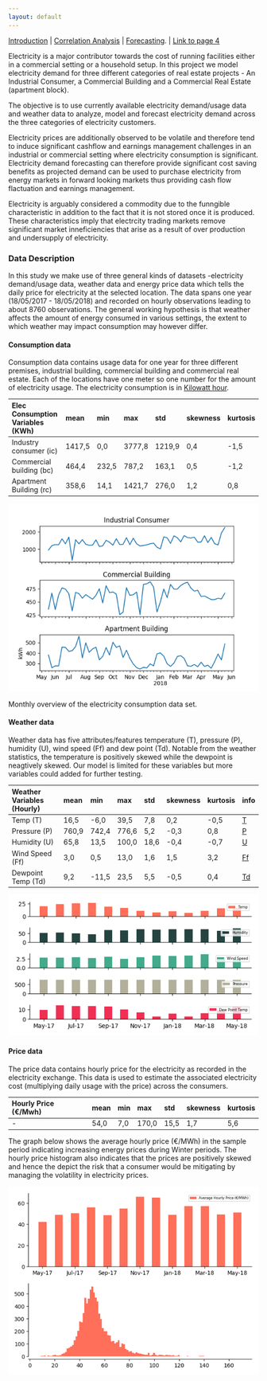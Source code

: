 ```yaml
---
layout: default
---
```


[Introduction](./index.html) | [Correlation Analysis](./pages/corr_analysis.html) | [Forecasting](./pages/another-page.html). | [Link to page 4](./pages/another-page.html)

Electricity is a major contributor towards the cost of running facilities either in a commercial setting or a household setup. In this project we model electricity demand for three different categories of real estate projects - An Industrial Consumer, a Commercial Building and a Commercial Real Estate (apartment block).

The objective is to use currently available electricity demand/usage data and weather data to analyze, model and forecast electricity demand across the three categories of electricity customers.

Electricity prices are additionally observed to be volatile and therefore tend to induce significant cashflow and earnings management challenges in an industrial or commercial setting where electricity consumption is significant. Electricity demand forecasting can therefore provide significant cost saving benefits as projected demand can be used to purchase electricity from energy markets in forward looking markets thus providing cash flow flactuation and earnings management.

Electricity is arguably considered a commodity due to the funngible characteristic in addition to the fact that it is not stored once it is produced. These characteristics imply that electrcity trading markets remove significant market inneficiencies that arise as a result of over production and undersupply of electricity.

### Data Description

In this study we make use of three general kinds of datasets -electricity demand/usage data, weather data and energy price data which tells the daily price for electricity at the selected location. The data spans one year (18/05/2017 - 18/05/2018)  and recorded on hourly observations leading to about 8760 observations. The general working hypothesis is that weather affects the amount of energy consumed in various settings, the extent to which weather may impact consumption may however differ.


#### Consumption data

Consumption data contains usage data for one year for three different premises, industrial building, commercial building and commercial real estate. Each of the locations have one meter so one number for the amount of electricity usage. The electricity consumption is in [Kilowatt hour](https://en.wikipedia.org/wiki/Kilowatt_hour).

| Elec Consumption Variables (KWh)| mean   | min   | max    | std   | skewness | kurtosis |
|:------------------------|:-------|:------|:-------|:------|:---------|:---------|
| Industry consumer (ic)  | 1417,5 | 0,0   | 3777,8 | 1219,9|  0,4	   | -1,5     |
| Commercial building (bc)| 464,4	 | 232,5 | 787,2	| 163,1 |  0,5	   | -1,2     |
| Apartment Building (rc) | 358,6	 | 14,1	 | 1421,7	| 276,0	|  1,2	   |  0,8     |

![weekly electricity consumption (may 2017 - may 2018)](./assets/images/weekly_el_consumption_all_customers.png)

Monthly overview of the electricity consumption data set.

#### Weather data

Weather data has five attributes/features temperature (T), pressure (P), humidity (U), wind speed (Ff) and dew point (Td). Notable from the weather statistics, the temperature is positively skewed while the dewpoint is neagtively skewed. Our model is limited for these variables but more variables could added for further testing.

| Weather Variables (Hourly)| mean   | min   | max    | std   | skewness | kurtosis | info              |
|:------------------------|:-------|:------|:-------|:------|:---------|:---------|:------------------|
| Temp (T)                | 16,5	 | -6,0	 | 39,5	  | 7,8   |	0,2      | -0,5     |[T](https://en.wikipedia.org/wiki/Temperature) |
| Pressure (P)            | 760,9	 | 742,4 | 776,6  | 5,2	  | -0,3	   |  0,8     |[P](https://en.wikipedia.org/wiki/Pressure) |
| Humidity (U)            | 65,8	 | 13,5	 | 100,0  | 18,6  | -0,4	   | -0,7     |[U](https://en.wikipedia.org/wiki/Humidity) |
| Wind Speed (Ff)         | 3,0	   | 0,5   | 13,0	  | 1,6	  | 1,5      |	3,2     |[Ff](https://en.wikipedia.org/wiki/Wind_speed) |
| Dewpoint Temp (Td)      | 9,2	   | -11,5 | 23,5	  | 5,5	  | -0,5	   |  0,4     |[Td](https://en.wikipedia.org/wiki/Dew_point)|

![Monthly average weather based on hourly observations (may 2017 - may 2018)](./assets/images/monthly_weather.png)

#### Price data

The price data contains hourly price for the electricity as recorded in the electricity exchange. This data is used to estimate the associated electricity cost (multiplying daily usage with the price) across the consumers.

| Hourly Price (€/Mwh) | mean | min  | max    | std   | skewness | kurtosis |
|:---------------------|:-----|:-----|:-------|:------|:---------|:---------|
|      -               | 54,0 | 7,0  | 170,0  | 15,5  |  1,7     |5,6       |

The graph below shows the average hourly price (€/MWh) in the sample period indicating increasing energy prices during Winter periods. The hourly price histogram also indicates that the prices are positively skewed and hence the depict the risk that a consumer would be mitigating by managing the volatility in electricity prices.

![Average monthly electricity prices (may 2017 - may 2018) and the hourly price distribution](./assets/images/monthly_elec_price_hist.png)
